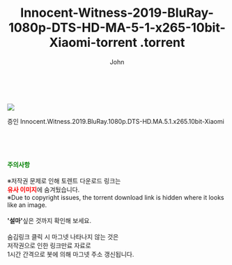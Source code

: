 ﻿---
layout: post
title:  "                   Innocent-Witness-2019-BluRay-1080p-DTS-HD-MA-5-1-x265-10bit-Xiaomi-torrent                .torrent"
author: John
categories: [ 영화 ]
tags: [  ]
image: https://torrentrj59.com/uploadfile/full/933d3d0b127e91c7f6bf38063d44a045038ec4c2.jpg 
description: "                   Innocent-Witness-2019-BluRay-1080p-DTS-HD-MA-5-1-x265-10bit-Xiaomi-torrent                 torrent 정보 공유"
toc: true
toc_sticky: true
---

<br>
<p><img src="https://torrentrj59.com/uploadfile/full/933d3d0b127e91c7f6bf38063d44a045038ec4c2.jpg"/></p>
 증인 Innocent.Witness.2019.BluRay.1080p.DTS-HD.MA.5.1.x265.10bit-Xiaomi    
    
<br><br><br>
<p data-ke-size="size16"><b><span style="color: green;">주의사항</span></b><br /><br />※저작권 문제로 인해 토렌트 다운로드 링크는<br /><b><span style="color: red;">유사 이미지</span></b>에 숨겨뒀습니다.<br />※Due to copyright issues, the torrent download link is hidden where it looks like an image.<br /><br /><b>'설마'</b>싶은 것까지 확인해 보세요.<br /><br />숨김링크 클릭 시 마그넷 나타나지 않는 것은<br />저작권으로 인한 링크만료 자료로<br />1시간 간격으로 봇에 의해 마그넷 주소 갱신됩니다.</p>
